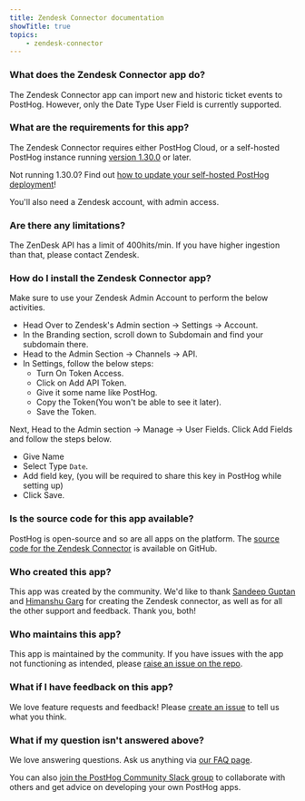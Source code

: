 ```yaml
---
title: Zendesk Connector documentation
showTitle: true
topics:
    - zendesk-connector
---
```


### What does the Zendesk Connector app do?

The Zendesk Connector app can import new and historic ticket events to PostHog. However, only the Date Type User Field is currently supported.

### What are the requirements for this app?

The Zendesk Connector requires either PostHog Cloud, or a self-hosted PostHog instance running [version 1.30.0](https://posthog.com/blog/the-posthog-array-1-30-0) or later. 

Not running 1.30.0? Find out [how to update your self-hosted PostHog deployment](https://posthog.com/docs/self-host/configure/upgrading-posthog)! 

You'll also need a Zendesk account, with admin access. 

### Are there any limitations?

The ZenDesk API has a limit of 400hits/min. If you have higher ingestion than that, please contact Zendesk.

### How do I install the Zendesk Connector app?

Make sure to use your Zendesk Admin Account to perform the below activities.

- Head Over to Zendesk's Admin section -> Settings -> Account.
- In the Branding section, scroll down to Subdomain and find your subdomain there. 
- Head to the Admin Section -> Channels -> API.
- In Settings, follow the below steps:
  + Turn On Token Access.
  + Click on Add API Token.
  + Give it some name like PostHog.
  + Copy the Token(You won't be able to see it later).
  + Save the Token.

Next, Head to the Admin section -> Manage -> User Fields. Click Add Fields and follow the steps below.

  + Give Name
  + Select Type `Date`.
  + Add field key, (you will be required to share this key in PostHog while setting up)
  + Click Save.

### Is the source code for this app available?

PostHog is open-source and so are all apps on the platform. The [source code for the Zendesk Connector](https://github.com/PostHog/posthog-zendesk-plugin) is available on GitHub. 

### Who created this app?

This app was created by the community. We'd like to thank [Sandeep Guptan](https://github.com/samcaspus) and [Himanshu Garg](https://github.com/merrcury) for creating the Zendesk connector, as well as for all the other support and feedback. Thank you, both!

### Who maintains this app?

This app is maintained by the community. If you have issues with the app not functioning as intended, please [raise an issue on the repo](https://github.com/PostHog/posthog-zendesk-plugin).

### What if I have feedback on this app?

We love feature requests and feedback! Please [create an issue](https://github.com/PostHog/posthog/issues/new?assignees=&labels=enhancement%2C+feature&template=feature_request.md) to tell us what you think. 

### What if my question isn't answered above?

We love answering questions. Ask us anything via [our FAQ page](/questions).

You can also [join the PostHog Community Slack group](/slack) to collaborate with others and get advice on developing your own PostHog apps.